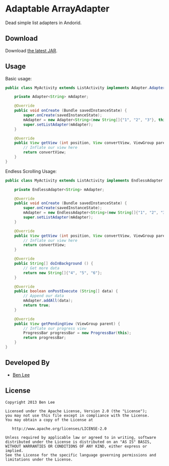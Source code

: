 Adaptable ArrayAdapter
============

Dead simple list adapters in Andorid.


Download
------------
Download [the latest JAR](https://raw.github.com/Bencodes/Adaptable-Adapter/master/downloads/adapter.jar).



Usage
------------
Basic usage:

```java
public class MyActivity extends ListActivity implements Adapter.AdapterListener {

	private Adapter<String> mAdapter;

	@Override
	public void onCreate (Bundle savedInstanceState) {
		super.onCreate(savedInstanceState);
		mAdapter = new Adapter<String>(new String[]{"1", "2", "3"}, this);
		super.setListAdapter(mAdapter);
	}

	@Override
	public View getView (int position, View convertView, ViewGroup parent) {
		// Inflate our view here
		return convertView;
	}
}
```

Endless Scrolling Usage:

```java
public class MyActivity extends ListActivity implements EndlessAdapter.EndlessAdapterListener<String[]> {

	private EndlessAdapter<String> mAdapter;

	@Override
	public void onCreate (Bundle savedInstanceState) {
		super.onCreate(savedInstanceState);
		mAdapter = new EndlessAdapter<String>(new String[]{"1", "2", "3"}, this);
		super.setListAdapter(mAdapter);
	}

	@Override
	public View getView (int position, View convertView, ViewGroup parent) {
		// Inflate our view here
		return convertView;
	}

	@Override
	public String[] doInBackground () {
		// Get more data
		return new String[]{"4", "5", "6"};
	}

	@Override
	public boolean onPostExecute (String[] data) {
		// Append our data
		mAdapter.addAll(data);
		return true;
	}

	@Override
	public View getPendingView (ViewGroup parent) {
		// Inflate our progress view
		ProgressBar progressBar = new ProgressBar(this);
		return progressBar;
	}
}
```


Developed By
--------

* [Ben Lee](mailto:ben@ben.cm)



License
--------
    Copyright 2013 Ben Lee

    Licensed under the Apache License, Version 2.0 (the "License");
    you may not use this file except in compliance with the License.
    You may obtain a copy of the License at

       http://www.apache.org/licenses/LICENSE-2.0

    Unless required by applicable law or agreed to in writing, software
    distributed under the License is distributed on an "AS IS" BASIS,
    WITHOUT WARRANTIES OR CONDITIONS OF ANY KIND, either express or implied.
    See the License for the specific language governing permissions and
    limitations under the License.